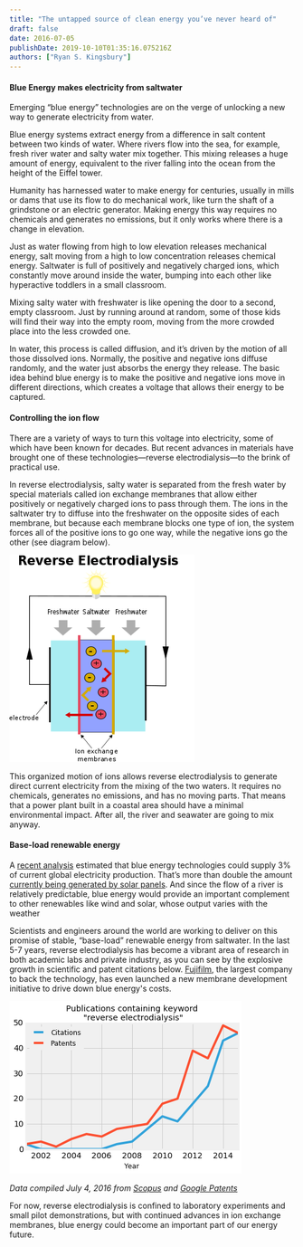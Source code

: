 ```yaml
---
title: "The untapped source of clean energy you’ve never heard of"
draft: false
date: 2016-07-05
publishDate: 2019-10-10T01:35:16.075216Z
authors: ["Ryan S. Kingsbury"]
---
```


#### Blue Energy makes electricity from saltwater

Emerging “blue energy” technologies are on the verge of unlocking a new way to generate electricity from water.

Blue energy systems extract energy from a difference in salt content between two kinds of water. Where rivers flow into the sea, for example, fresh river water and salty water mix together. This mixing releases a huge amount of energy, equivalent to the river falling into the ocean from the height of the Eiffel tower. 

Humanity has harnessed water to make energy for centuries, usually in mills or dams that use its flow to do mechanical work, like turn the shaft of a grindstone or an electric generator. Making energy this way requires no chemicals and generates no emissions, but it only works where there is a change in elevation.

Just as water flowing from high to low elevation releases mechanical energy, salt moving from a high to low concentration releases chemical energy. Saltwater is full of positively and negatively charged ions, which constantly move around inside the water, bumping into each other like hyperactive toddlers in a small classroom. 

Mixing salty water with freshwater is like opening the door to a second, empty classroom. Just by running around at random, some of those kids will find their way into the empty room, moving from the more crowded place into the less crowded one. 

In water, this process is called diffusion, and it’s driven by the motion of all those dissolved ions. Normally, the positive and negative ions diffuse randomly, and the water just absorbs the energy they release. The basic idea behind blue energy is to make the positive and negative ions move in different directions, which creates a voltage that allows their energy to be captured. 

#### Controlling the ion flow
There are a variety of ways to turn this voltage into electricity, some of which have been known for decades. But recent advances in materials have brought one of these technologies—reverse electrodialysis—to the brink of practical use.

In reverse electrodialysis, salty water is separated from the fresh water by special materials called ion exchange membranes that allow either positively or negatively charged ions to pass through them. The ions in the saltwater try to diffuse into the freshwater on the opposite sides of each membrane, but because each membrane blocks one type of ion, the system forces all of the positive ions to go one way, while the negative ions go the other (see diagram below). 

![reverse electrodialysis diagram](RED.png)

This organized motion of ions allows reverse electrodialysis to generate direct current electricity from the mixing of the two waters. It requires no chemicals, generates no emissions, and has no moving parts. That means that a power plant built in a coastal area should have a minimal environmental impact. After all, the river and seawater are going to mix anyway.

#### Base-load renewable energy

A [recent analysis](http://www.sciencedirect.com/science/article/pii/S1364032116002562) estimated that blue energy technologies could supply 3% of current global electricity production. That’s more than double the amount [currently being generated by solar panels](https://www.iea.org/topics/renewables/subtopics/solar/). And since the flow of a river is relatively predictable, blue energy would provide an important complement to other renewables like wind and solar, whose output varies with the weather

Scientists and engineers around the world are working to deliver on this promise of stable, “base-load” renewable energy from saltwater. In the last 5-7 years, reverse electrodialysis has become a vibrant area of research in both academic labs and private industry, as you can see by the explosive growth in scientific and patent citations below. [Fujifilm](http://www.fujifilmmembranes.com/blue-energy-technology), the largest company to back the technology, has even launched a new membrane development initiative to drive down blue energy's costs.

![reverse electrodialysis citation graph](Citation_chart.png)

*Data compiled July 4, 2016 from [Scopus](https://www.scopus.com/home.uri) and [Google Patents](https://patents.google.com/?q=%22reverse+electrodialysis%22&after=20010101)*

For now, reverse electrodialysis is confined to laboratory experiments and small pilot demonstrations, but with continued advances in ion exchange membranes, blue energy could become an important part of our energy future.